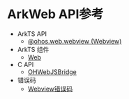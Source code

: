 # ArkWeb API参考 

- ArkTS API 
  - [@ohos.web.webview (Webview)](js-apis-webview.md)
- ArkTS 组件
  - [Web](../apis-arkui/arkui-ts/ts-basic-components-web.md)
- C API
  - [OHWebJSBridge](native_interface_arkweb.md)
- 错误码
  - [Webview错误码](errorcode-webview.md)

